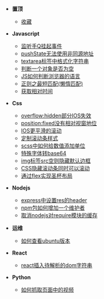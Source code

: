 * **置顶**
  - [收藏](docs/sticky/collect.md)

* **Javascript**
  - [监听手Q挂起事件](docs/javascript/qq-visibilitychange.md)
  - [pushState无法使用非同源地址](docs/javascript/pushState-crossorigin.md)
  - [textarea标签中格式化字符串](docs/javascript/textarea-json-format.md)
  - [判断一个对象是否为空](docs/javascript/check-object-is-empty.md)
  - [JS如何判断浏览器的语言](docs/javascript/check-browser-language.md)
  - [正则之最短匹配(懒惰匹配)](docs/javascript/reg-lazy-match.md)
  - [获取相对时间](docs/javascript/fetch-relative-time.md)

* **Css**
  - [overflow:hidden部分IOS失效](docs/css/overflow-hidden-invalid.md)
  - [position:fixed没有相对视窗地位](docs/css/postion-fixed-invalid.md)
  - [IOS更平滑的滚动](docs/css/ios-scroll.md)
  - [定制滚动条样式](docs/css/customer-scrollbar-style.md)
  - [scss中如何给数值添加单位](docs/css/scss-add-number-unit.md)
  - [特殊字体转base64](docs/css/special-font-2base64.md)
  - [img标签src空则隐藏默认边框](docs/css/imgsrc-empty-hide-border.md)
  - [CSS隐藏滚动条同时可以滚动](docs/css/hide-scrollbar-and-scroll.md)
  - [通过flex实现圣杯布局](docs/css/flex-cup-display.md)

* **Nodejs**
  - [express中设置res的header](docs/nodejs/express-set-header.md)
  - [npm包如何增加一个维护者](docs/nodejs/npm-add-user.md)
  - [取消nodejs对require模块的缓存](docs/nodejs/cancel-nodejs-require-cache.md)

* **运维**
  - [如何查看ubuntu版本](docs/deploy/ubuntu-version.md)

* **React**
  - [react插入待解析的dom字符串](docs/react/react-dom-resolve.md)

* **Python**
  - [如何抓取页面中的视频](docs/python/grab-video.md)
